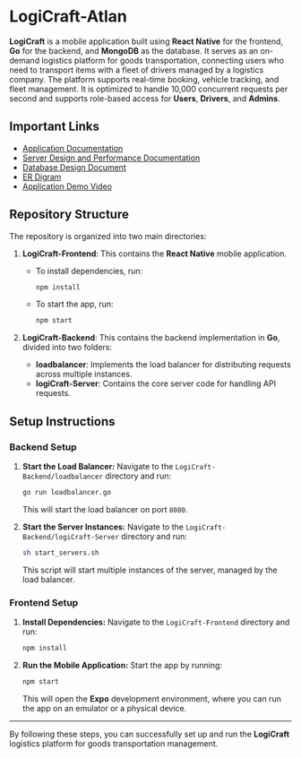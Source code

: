 # LogiCraft-Atlan

**LogiCraft** is a mobile application built using **React Native** for the frontend, **Go** for the backend, and **MongoDB** as the database. It serves as an on-demand logistics platform for goods transportation, connecting users who need to transport items with a fleet of drivers managed by a logistics company. The platform supports real-time booking, vehicle tracking, and fleet management. It is optimized to handle 10,000 concurrent requests per second and supports role-based access for **Users**, **Drivers**, and **Admins**.

## Important Links

- [Application Documentation](https://docs.google.com/document/d/19y_2Z2h8a4nK_kznD7BpTyaijFbSvPBnF-2k-PqFUpI/edit?usp=sharing)
- [Server Design and Performance Documentation](https://docs.google.com/document/d/1XsRCAhwCMktE8sa5x5Ug_TZKpJUFlj9lO4Z_fmu4F5U/edit?usp=sharing)
- [Database Design Document](https://docs.google.com/document/d/1GbG00t6es6XD8rnQmQBWQ5MXRXZyd3XpYeCh5JLNLN0/edit?usp=sharing)
- [ER Digram](https://docs.google.com/document/d/1DhPehCcUAxzLiIHvb9vHMCsbhPjaDTO3CJoSNH9s8OU/edit?usp=sharing)
- [Application Demo Video](https://drive.google.com/file/d/1spds-vsX7Ds7xGDg384MLyLvPwamXRqu/view?usp=sharing)
  
## Repository Structure

The repository is organized into two main directories:

1. **LogiCraft-Frontend**: This contains the **React Native** mobile application.

   - To install dependencies, run:
     ```bash
     npm install
     ```
   - To start the app, run:
     ```bash
     npm start
     ```

2. **LogiCraft-Backend**: This contains the backend implementation in **Go**, divided into two folders:
   
   - **loadbalancer**: Implements the load balancer for distributing requests across multiple instances.
   - **logiCraft-Server**: Contains the core server code for handling API requests.

## Setup Instructions

### Backend Setup

1. **Start the Load Balancer:**
   Navigate to the `LogiCraft-Backend/loadbalancer` directory and run:
   ```bash
   go run loadbalancer.go
   ```
   This will start the load balancer on port `8080`.

2. **Start the Server Instances:**
   Navigate to the `LogiCraft-Backend/logiCraft-Server` directory and run:
   ```bash
   sh start_servers.sh
   ```
   This script will start multiple instances of the server, managed by the load balancer.

### Frontend Setup

1. **Install Dependencies:**
   Navigate to the `LogiCraft-Frontend` directory and run:
   ```bash
   npm install
   ```

2. **Run the Mobile Application:**
   Start the app by running:
   ```bash
   npm start
   ```
   This will open the **Expo** development environment, where you can run the app on an emulator or a physical device.

---

By following these steps, you can successfully set up and run the **LogiCraft** logistics platform for goods transportation management.
